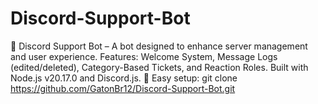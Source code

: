 # Discord-Support-Bot
🚀 Discord Support Bot – A bot designed to enhance server management and user experience. Features: Welcome System, Message Logs (edited/deleted), Category-Based Tickets, and Reaction Roles. Built with Node.js v20.17.0 and Discord.js.  🔧 Easy setup: git clone https://github.com/GatonBr12/Discord-Support-Bot.git
